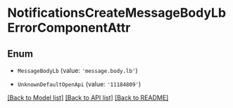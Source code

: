 # NotificationsCreateMessageBodyLbErrorComponentAttr


## Enum

* `MessageBodyLb` (value: `'message.body.lb'`)

* `UnknownDefaultOpenApi` (value: `'11184809'`)

[[Back to Model list]](../README.md#documentation-for-models) [[Back to API list]](../README.md#documentation-for-api-endpoints) [[Back to README]](../README.md)
